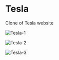 # Tesla
Clone of Tesla website

![Tesla-1](https://user-images.githubusercontent.com/90648825/200402040-1db70d39-4c03-45d3-804d-245a882da6ee.PNG)

![Tesla-2](https://user-images.githubusercontent.com/90648825/200402049-baaf1bdc-5dfb-453d-a28d-ffaa388f27fc.PNG)

![Tesla-3](https://user-images.githubusercontent.com/90648825/200402054-3ac68c63-f855-4f41-b4d9-0e174cad0355.PNG)
